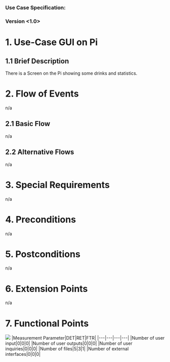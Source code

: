 # <OneTouch Next Gen>

### Use Case Specification: <GUI on Pi>
### Version <1.0>

# 1.                  Use-Case GUI on Pi
## 1.1               Brief Description
There is a Screen on the Pi showing some drinks and statistics.

# 2.                  Flow of Events
n/a

## 2.1               Basic Flow
n/a

## 2.2               Alternative Flows
n/a

# 3.                  Special Requirements
n/a

# 4.                  Preconditions
n/a

# 5.                  Postconditions
n/a

# 6.                  Extension Points
n/a

# 7.                  Functional Points
![](https://github.com/TheLordXII/OneTouch/blob/master/UCs/FP/GUIPi.PNG)
|Measurement Parameter|DET|RET|FTR|
|---|---|---|---|
|Number of user input|0|0|0|
|Number of user outputs|0|0|0|
|Number of user inquiries|0|0|0|
|Number of files|5|3|1|
|Number of external interfaces|0|0|0| 
